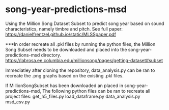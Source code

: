 # song-year-predictions-msd
Using the Million Song Dataset Subset to predict song year based on sound characteristics, namely timbre and pitch.
See full paper: https://danielfrentzel.github.io/static/MLSSpaper.pdf

***In order recreate all .pkl files by running the python files, the Million Song Subset needs to be downloaded and placed into the song-year-predictions-msd directory. https://labrosa.ee.columbia.edu/millionsong/pages/getting-dataset#subset

Immediatley after cloning the repository, data_analysis.py can be ran to recreate the .png graphs based on the existing .pkl files.

If MillionSongSubset has been downloaded an placed in song-year-predictions-msd, The following python files can be ran to recreate all project files:
get_h5_files.py
load_dataframe.py
data_analysis.py
msd_csv.py
